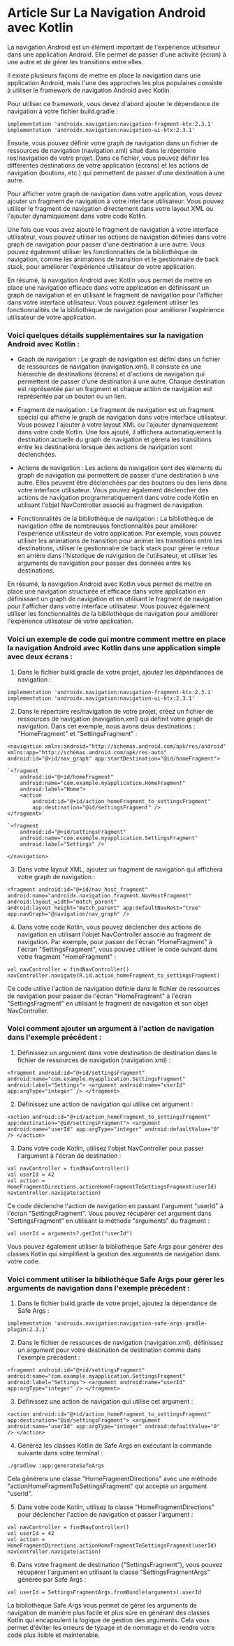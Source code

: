 # Article Sur La Navigation Android avec Kotlin

La navigation Android est un élément important de l'expérience utilisateur dans une application Android. Elle permet de passer d'une activité (écran) à une autre et de gérer les transitions entre elles.

Il existe plusieurs façons de mettre en place la navigation dans une application Android, mais l'une des approches les plus populaires consiste à utiliser le framework de navigation Android avec Kotlin.

Pour utiliser ce framework, vous devez d'abord ajouter le dépendance de navigation à votre fichier build.gradle :

`implementation 'androidx.navigation:navigation-fragment-ktx:2.3.1'`  
`implementation 'androidx.navigation:navigation-ui-ktx:2.3.1'`

Ensuite, vous pouvez définir votre graph de navigation dans un fichier de ressources de navigation (navigation.xml) situé dans le répertoire res/navigation de votre projet. Dans ce fichier, vous pouvez définir les différentes destinations de votre application (écrans) et les actions de navigation (boutons, etc.) qui permettent de passer d'une destination à une autre.

Pour afficher votre graph de navigation dans votre application, vous devez ajouter un fragment de navigation à votre interface utilisateur. Vous pouvez utiliser le fragment de navigation directement dans votre layout XML ou l'ajouter dynamiquement dans votre code Kotlin.

Une fois que vous avez ajouté le fragment de navigation à votre interface utilisateur, vous pouvez utiliser les actions de navigation définies dans votre graph de navigation pour passer d'une destination à une autre. Vous pouvez également utiliser les fonctionnalités de la bibliothèque de navigation, comme les animations de transition et le gestionnaire de back stack, pour améliorer l'expérience utilisateur de votre application.

En résumé, la navigation Android avec Kotlin vous permet de mettre en place une navigation efficace dans votre application en définissant un graph de navigation et en utilisant le fragment de navigation pour l'afficher dans votre interface utilisateur. Vous pouvez également utiliser les fonctionnalités de la bibliothèque de navigation pour améliorer l'expérience utilisateur de votre application.

### Voici quelques détails supplémentaires sur la navigation Android avec Kotlin :

* Graph de navigation : Le graph de navigation est défini dans un fichier de ressources de navigation (navigation.xml). Il consiste en une hiérarchie de destinations (écrans) et d'actions de navigation qui permettent de passer d'une destination à une autre. Chaque destination est représentée par un fragment et chaque action de navigation est représentée par un bouton ou un lien.

* Fragment de navigation : Le fragment de navigation est un fragment spécial qui affiche le graph de navigation dans votre interface utilisateur. Vous pouvez l'ajouter à votre layout XML ou l'ajouter dynamiquement dans votre code Kotlin. Une fois ajouté, il affichera automatiquement la destination actuelle du graph de navigation et gérera les transitions entre les destinations lorsque des actions de navigation sont déclenchées.

* Actions de navigation : Les actions de navigation sont des éléments du graph de navigation qui permettent de passer d'une destination à une autre. Elles peuvent être déclenchées par des boutons ou des liens dans votre interface utilisateur. Vous pouvez également déclencher des actions de navigation programmatiquement dans votre code Kotlin en utilisant l'objet NavController associé au fragment de navigation.

* Fonctionnalités de la bibliothèque de navigation : La bibliothèque de navigation offre de nombreuses fonctionnalités pour améliorer l'expérience utilisateur de votre application. Par exemple, vous pouvez utiliser les animations de transition pour animer les transitions entre les destinations, utiliser le gestionnaire de back stack pour gérer le retour en arrière dans l'historique de navigation de l'utilisateur, et utiliser les arguments de navigation pour passer des données entre les destinations.

En résumé, la navigation Android avec Kotlin vous permet de mettre en place une navigation structurée et efficace dans votre application en définissant un graph de navigation et en utilisant le fragment de navigation pour l'afficher dans votre interface utilisateur. Vous pouvez également utiliser les fonctionnalités de la bibliothèque de navigation pour améliorer l'expérience utilisateur de votre application.

### Voici un exemple de code qui montre comment mettre en place la navigation Android avec Kotlin dans une application simple avec deux écrans :

1. Dans le fichier build.gradle de votre projet, ajoutez les dépendances de navigation :

`implementation 'androidx.navigation:navigation-fragment-ktx:2.3.1'`  
`implementation 'androidx.navigation:navigation-ui-ktx:2.3.1'`

2. Dans le répertoire res/navigation de votre projet, créez un fichier de ressources de navigation (navigation.xml) qui définit votre graph de navigation. Dans cet exemple, nous avons deux destinations : "HomeFragment" et "SettingsFragment" :

`<navigation xmlns:android="http://schemas.android.com/apk/res/android"
xmlns:app="http://schemas.android.com/apk/res-auto"
android:id="@+id/nav_graph"
app:startDestination="@id/homeFragment">`  

    `<fragment
        android:id="@+id/homeFragment"
        android:name="com.example.myapplication.HomeFragment"
        android:label="Home">
        <action
            android:id="@+id/action_homeFragment_to_settingsFragment"
            app:destination="@id/settingsFragment" />
    </fragment>`  

    `<fragment
        android:id="@+id/settingsFragment"
        android:name="com.example.myapplication.SettingsFragment"
        android:label="Settings" />`  
`</navigation>`

3. Dans votre layout XML, ajoutez un fragment de navigation qui affichera votre graph de navigation :

`<fragment
android:id="@+id/nav_host_fragment"
android:name="androidx.navigation.fragment.NavHostFragment"
android:layout_width="match_parent"
android:layout_height="match_parent"
app:defaultNavHost="true"
app:navGraph="@navigation/nav_graph" />`

4. Dans votre code Kotlin, vous pouvez déclencher des actions de navigation en utilisant l'objet NavController associé au fragment de navigation. Par exemple, pour passer de l'écran "HomeFragment" à l'écran "SettingsFragment", vous pouvez utiliser le code suivant dans votre fragment "HomeFragment" :

`val navController = findNavController()`  
`navController.navigate(R.id.action_homeFragment_to_settingsFragment)`

Ce code utilise l'action de navigation définie dans le fichier de ressources de navigation pour passer de l'écran "HomeFragment" à l'écran "SettingsFragment" en utilisant le fragment de navigation et son objet NavController.

### Voici comment ajouter un argument à l'action de navigation dans l'exemple précédent :

1. Définissez un argument dans votre destination de destination dans le fichier de ressources de navigation (navigation.xml) :

`<fragment
android:id="@+id/settingsFragment"
android:name="com.example.myapplication.SettingsFragment"
android:label="Settings">
<argument
android:name="userId"
app:argType="integer" />
</fragment>`

2. Définissez une action de navigation qui utilise cet argument :

`<action
android:id="@+id/action_homeFragment_to_settingsFragment"
app:destination="@id/settingsFragment">
<argument
android:name="userId"
app:argType="integer"
android:defaultValue="0" />
</action>`

3. Dans votre code Kotlin, utilisez l'objet NavController pour passer l'argument à l'écran de destination :

`val navController = findNavController()`  
`val userId = 42`  
`val action = HomeFragmentDirections.actionHomeFragmentToSettingsFragment(userId)`  
`navController.navigate(action)`

Ce code déclenche l'action de navigation en passant l'argument "userId" à l'écran "SettingsFragment". Vous pouvez récupérer cet argument dans "SettingsFragment" en utilisant la méthode "arguments" du fragment :

`val userId = arguments?.getInt("userId")`

Vous pouvez également utiliser la bibliothèque Safe Args pour générer des classes Kotlin qui simplifient la gestion des arguments de navigation dans votre code.

### Voici comment utiliser la bibliothèque Safe Args pour gérer les arguments de navigation dans l'exemple précédent :

1. Dans le fichier build.gradle de votre projet, ajoutez la dépendance de Safe Args :

`implementation 'androidx.navigation:navigation-safe-args-gradle-plugin:2.3.1'`

2. Dans le fichier de ressources de navigation (navigation.xml), définissez un argument pour votre destination de destination comme dans l'exemple précédent :

`<fragment
android:id="@+id/settingsFragment"
android:name="com.example.myapplication.SettingsFragment"
android:label="Settings">
<argument
android:name="userId"
app:argType="integer" />
</fragment>`

3. Définissez une action de navigation qui utilise cet argument :

`<action
android:id="@+id/action_homeFragment_to_settingsFragment"
app:destination="@id/settingsFragment">
<argument
android:name="userId"
app:argType="integer"
android:defaultValue="0" />
</action>`

4. Générez les classes Kotlin de Safe Args en exécutant la commande suivante dans votre terminal :

`./gradlew :app:generateSafeArgs`

Cela générera une classe "HomeFragmentDirections" avec une méthode "actionHomeFragmentToSettingsFragment" qui accepte un argument "userId".

5. Dans votre code Kotlin, utilisez la classe "HomeFragmentDirections" pour déclencher l'action de navigation et passer l'argument :

`val navController = findNavController()`  
`val userId = 42`  
`val action = HomeFragmentDirections.actionHomeFragmentToSettingsFragment(userId)`  
`navController.navigate(action)`

6. Dans votre fragment de destination ("SettingsFragment"), vous pouvez récupérer l'argument en utilisant la classe "SettingsFragmentArgs" générée par Safe Args :

`val userId = SettingsFragmentArgs.fromBundle(arguments).userId`

La bibliothèque Safe Args vous permet de gérer les arguments de navigation de manière plus facile et plus sûre en générant des classes Kotlin qui encapsulent la logique de gestion des arguments. Cela vous permet d'éviter les erreurs de typage et de nommage et de rendre votre code plus lisible et maintenable.

